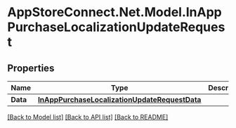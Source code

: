 # AppStoreConnect.Net.Model.InAppPurchaseLocalizationUpdateRequest

## Properties

Name | Type | Description | Notes
------------ | ------------- | ------------- | -------------
**Data** | [**InAppPurchaseLocalizationUpdateRequestData**](InAppPurchaseLocalizationUpdateRequestData.md) |  | 

[[Back to Model list]](../README.md#documentation-for-models) [[Back to API list]](../README.md#documentation-for-api-endpoints) [[Back to README]](../README.md)

